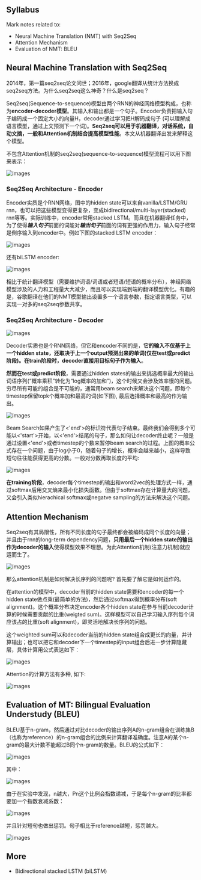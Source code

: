 
## Syllabus

Mark notes related to:

* Neural Machine Translation (NMT) with Seq2Seq
* Attention Mechanism
* Evaluation of NMT: BLEU

## Neural Machine Translation with Seq2Seq

2014年，第一篇seq2seq论文问世；2016年，google翻译从统计方法换成seq2seq方法。为什么seq2seq这么神奇？什么是seq2seq？

Seq2seq(Sequence-to-sequence)模型由两个RNN的神经网络模型构成，也称为**encoder-decoder模型**。其输入和输出都是一个句子。Encoder负责把输入句子编码成一个固定大小的向量H，decoder通过学习把H解码成句子 (可以理解成语言模型，通过上文预测下一个词)。**Seq2seq可以用于机器翻译，对话系统，自动文摘，一般和Attention机制结合提高模型性能**。本文从机器翻译出发来解释这个模型。

不包含Attention机制的seq2seq(sequence-to-sequence)模型流程可以用下图来表示：

![images](https://raw.githubusercontent.com/fionattu/nlp_algorithms/master/pics/seq2seq.png)

### Seq2Seq Architecture - Encoder

Encoder实质是个RNN网络，图中的hidden state可以来自vanilla/LSTM/GRU rnn，也可以把这些模型变得更复杂，变成bidirectional/multi-layer(stacked) rnn等等。实际训练中，encoder常用stacked LSTM。而且在机器翻译任务中，为了使得***输入句子***前面的词能对***输出句子***前面的词有更强的作用力，输入句子经常是倒序输入到encoder中。例如下图的stacked LSTM encoder：

![images](https://raw.githubusercontent.com/fionattu/nlp_algorithms/master/pics/encoder.png)

还有biLSTM encoder:

![images](https://raw.githubusercontent.com/fionattu/nlp_algorithms/master/pics/bilstm.png)

相比于统计翻译模型（需要维护词语/词语或者短语/短语的概率分布），神经网络模型涉及的人力和工程量大大减少，而且可以实现端到端的翻译模型优化。有趣的是，谷歌翻译在他们的NMT模型输出设置多一个语言参数，指定语言类型，可以实现一对多的seq2seq参数共享。

### Seq2Seq Architecture - Decoder

![images](https://raw.githubusercontent.com/fionattu/nlp_algorithms/master/pics/decoder.png)

Decoder实质也是个RNN网络，但它和encoder不同的是，**它的输入不仅基于上一个hidden state，还取决于上一个output预测出来的单词(仅在test或predict阶段)。在train阶段时，decoder直接用目标句子作为输入**。

**然而在test或predict阶段**，需要通过hidden states的输出来挑选概率最大的输出词语序列(“概率乘积”转化为“log概率的加和”)，这个时候又会涉及效率慢的问题。穷尽所有可能的组合是不可能的，通常用beam search来解决这个问题，即每个timestep保留topk个概率加和最高的词(如下图), 最后选择概率和最高的作为输出。

![images](https://raw.githubusercontent.com/fionattu/nlp_algorithms/master/pics/beamsearch.png)

Beam Search如果产生了<'end'>的标识符代表句子结束。最终我们会得到多个可能以<'start'>开始，以<'end'>结尾的句子，那么如何让decoder终止呢？一般是通过设置<'end'>或者timestep的个数来暂停beam search的过程。上图的概率公式存在一个问题，由于log小于0，随着句子的增长，概率会越来越小，这样导致短句往往能获得更高的分数。一般对分数再取长度的平均:

![images](https://raw.githubusercontent.com/fionattu/nlp_algorithms/master/pics/ave_beamsearch.png)

**在training阶段**，decoder每个timestep的输出和word2vec的处理方式一样，通过softmax后用交叉熵来最小化损失函数。但由于softmax存在计算量大的问题，又会引入类似hierachical softmax或negatve sampling的方法来解决这个问题。

## Attention Mechanism

Seq2seq有其局限性，所有不同长度的句子最终都会被编码成同个长度的向量；并且由于rnn的long-term dependency问题，**只用最后一个hidden state的输出作为decoder的输入**使得模型效果不理想。为此Attention机制(注意力机制)就应运而生了。

![images](https://raw.githubusercontent.com/fionattu/nlp_algorithms/master/pics/attention.png)

那么attention机制是如何解决长序列的问题呢? 首先要了解它是如何运作的。

在attention的模型中，decoder当前的hidden state需要和encoder的每一个hidden state做点乘(最简单的方法)，然后通过softmax得到概率分布(soft alignment)。这个概率分布决定encoder各个hidden state在参与当前decoder计算的时候需要贡献的比重(weigted sum)。这样模型可以自己学习输入序列每个词应该占的比重(soft alignment)，即灵活地解决长序列的问题。

这个weighted sum可以和decoder当前的hidden state组合成更长的向量，并计算输出；也可以把它和decoder下一个timestep的input组合后进一步计算隐藏层，具体计算用公式表达如下：

![images](https://raw.githubusercontent.com/fionattu/nlp_algorithms/master/pics/attention_cal.png)

Attention的计算方法有多种, 如下:

![images](https://raw.githubusercontent.com/fionattu/nlp_algorithms/master/pics/attention_diff_methods.png)

## Evaluation of MT: Bilingual Evaluation Understudy (BLEU)

BLEU基于n-gram，然后通过对比decoder的输出序列A的n-gram组合在训练集B（也称为reference）的n-gram组合的比例来计算翻译准确度。注意A的某个n-gram的最大计数不能超过B同个n-gram的数量。BLEU的公式如下：

![images](https://raw.githubusercontent.com/fionattu/nlp_algorithms/master/pics/bleu_0.png)

其中：

![images](https://raw.githubusercontent.com/fionattu/nlp_algorithms/master/pics/bleu_1.png)

由于在实验中发现，n越大，Pn这个比例会指数递减，于是每个n-gram的比率都要加一个指数衰减系数：

![images](https://raw.githubusercontent.com/fionattu/nlp_algorithms/master/pics/bleu_2.png)

并且针对短句也做出惩罚。句子相比于reference越短，惩罚越大。

![images](https://raw.githubusercontent.com/fionattu/nlp_algorithms/master/pics/bleu_3.png)


## More

* Bidirectional stacked LSTM (biLSTM)
